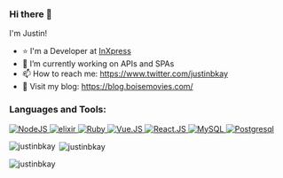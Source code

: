 ### Hi there 👋

I'm Justin!

- ⭐ I'm a Developer at [InXpress](https://us.inxpress.com)
- 🔭 I’m currently working on APIs and SPAs
- 📫 How to reach me: https://www.twitter.com/justinbkay
- 🔖 Visit my blog: https://blog.boisemovies.com/



<h3 align="left">Languages and Tools:</h3>
<p>
  <a href="https://nodejs.org/" target="_blank">
    <img src="https://www.vectorlogo.zone/logos/nodejs/nodejs-icon.svg" alt="NodeJS"/> 
  </a>
  <a href="https://elixir-lang.org" target="_blank"> 
    <img src="https://www.vectorlogo.zone/logos/elixir-lang/elixir-lang-icon.svg" alt="elixir"/> 
  </a>
  <a href="https://www.ruby-lang.org/en/" target="_blank">
    <img src="https://www.vectorlogo.zone/logos/ruby-lang/ruby-lang-icon.svg" alt="Ruby"/>
  </a>
  <a href="https://vuejs.org/" target="_blank">
    <img src="https://www.vectorlogo.zone/logos/vuejs/vuejs-icon.svg" alt="Vue.JS"/>
  </a>
  <a href="https://reactjs.org/" target="_blank">
    <img src="https://www.vectorlogo.zone/logos/reactjs/reactjs-icon.svg" alt="React.JS"/>
  </a>
  <a href="https://www.mysql.com/" target="_blank">
    <img src="https://www.vectorlogo.zone/logos/mysql/mysql-icon.svg" alt="MySQL"/>
  </a>
  <a href="https://www.postgresql.org/" target="_blank">
    <img src="https://www.vectorlogo.zone/logos/postgresql/postgresql-icon.svg" alt="Postgresql"/>
  </a>
</p>


<p>
  <img align="left" src="https://github-readme-stats.vercel.app/api/top-langs?username=justinbkay&show_icons=true&locale=en&layout=compact" alt="justinbkay" />
</p>

<p>&nbsp;<img align="center" src="https://github-readme-stats.vercel.app/api?username=justinbkay&show_icons=true&locale=en" alt="justinbkay" /></p>

<p>
  <img align="center" src="https://github-readme-streak-stats.herokuapp.com/?user=justinbkay&" alt="justinbkay" />
</p>
